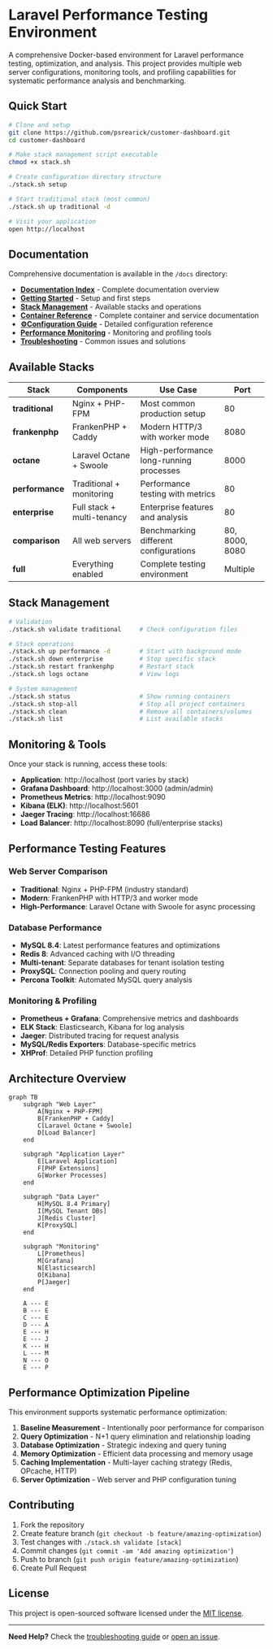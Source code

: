 # Laravel Performance Testing Environment

A comprehensive Docker-based environment for Laravel performance testing, optimization, and analysis. This project
provides multiple web server configurations, monitoring tools, and profiling capabilities for systematic performance
analysis and benchmarking.

## Quick Start

```bash
# Clone and setup
git clone https://github.com/psrearick/customer-dashboard.git
cd customer-dashboard

# Make stack management script executable
chmod +x stack.sh

# Create configuration directory structure
./stack.sh setup

# Start traditional stack (most common)
./stack.sh up traditional -d

# Visit your application
open http://localhost
```

## Documentation

Comprehensive documentation is available in the `/docs` directory:

- **[Documentation Index](docs/README.md)** - Complete documentation overview
- **[Getting Started](docs/getting-started.md)** - Setup and first steps
- **[Stack Management](docs/stack-management.md)** - Available stacks and operations
- **[Container Reference](docs/containers.md)** - Complete container and service documentation
- **[⚙Configuration Guide](docs/configuration.md)** - Detailed configuration reference
- **[Performance Monitoring](docs/monitoring.md)** - Monitoring and profiling tools
- **[Troubleshooting](docs/troubleshooting.md)** - Common issues and solutions

## Available Stacks

| Stack           | Components                 | Use Case                                | Port           |
|-----------------|----------------------------|-----------------------------------------|----------------|
| **traditional** | Nginx + PHP-FPM            | Most common production setup            | 80             |
| **frankenphp**  | FrankenPHP + Caddy         | Modern HTTP/3 with worker mode          | 8080           |
| **octane**      | Laravel Octane + Swoole    | High-performance long-running processes | 8000           |
| **performance** | Traditional + monitoring   | Performance testing with metrics        | 80             |
| **enterprise**  | Full stack + multi-tenancy | Enterprise features and analysis        | 80             |
| **comparison**  | All web servers            | Benchmarking different configurations   | 80, 8000, 8080 |
| **full**        | Everything enabled         | Complete testing environment            | Multiple       |

## Stack Management

```bash
# Validation
./stack.sh validate traditional     # Check configuration files

# Stack operations  
./stack.sh up performance -d        # Start with background mode
./stack.sh down enterprise          # Stop specific stack
./stack.sh restart frankenphp       # Restart stack
./stack.sh logs octane              # View logs

# System management
./stack.sh status                   # Show running containers
./stack.sh stop-all                 # Stop all project containers
./stack.sh clean                    # Remove all containers/volumes
./stack.sh list                     # List available stacks
```

## Monitoring & Tools

Once your stack is running, access these tools:

- **Application**: http://localhost (port varies by stack)
- **Grafana Dashboard**: http://localhost:3000 (admin/admin)
- **Prometheus Metrics**: http://localhost:9090
- **Kibana (ELK)**: http://localhost:5601
- **Jaeger Tracing**: http://localhost:16686
- **Load Balancer**: http://localhost:8090 (full/enterprise stacks)

## Performance Testing Features

### Web Server Comparison

- **Traditional**: Nginx + PHP-FPM (industry standard)
- **Modern**: FrankenPHP with HTTP/3 and worker mode
- **High-Performance**: Laravel Octane with Swoole for async processing

### Database Performance

- **MySQL 8.4**: Latest performance features and optimizations
- **Redis 8**: Advanced caching with I/O threading
- **Multi-tenant**: Separate databases for tenant isolation testing
- **ProxySQL**: Connection pooling and query routing
- **Percona Toolkit**: Automated MySQL query analysis

### Monitoring & Profiling

- **Prometheus + Grafana**: Comprehensive metrics and dashboards
- **ELK Stack**: Elasticsearch, Kibana for log analysis
- **Jaeger**: Distributed tracing for request analysis
- **MySQL/Redis Exporters**: Database-specific metrics
- **XHProf**: Detailed PHP function profiling

## Architecture Overview

```mermaid
graph TB
    subgraph "Web Layer"
        A[Nginx + PHP-FPM]
        B[FrankenPHP + Caddy]  
        C[Laravel Octane + Swoole]
        D[Load Balancer]
    end
    
    subgraph "Application Layer"
        E[Laravel Application]
        F[PHP Extensions]
        G[Worker Processes]
    end
    
    subgraph "Data Layer"
        H[MySQL 8.4 Primary]
        I[MySQL Tenant DBs]
        J[Redis Cluster]
        K[ProxySQL]
    end
    
    subgraph "Monitoring"
        L[Prometheus]
        M[Grafana]
        N[Elasticsearch]
        O[Kibana]
        P[Jaeger]
    end
    
    A --- E
    B --- E  
    C --- E
    D --- A
    E --- H
    E --- J
    K --- H
    L --- M
    N --- O
    E --- P
```

## Performance Optimization Pipeline

This environment supports systematic performance optimization:

1. **Baseline Measurement** - Intentionally poor performance for comparison
2. **Query Optimization** - N+1 query elimination and relationship loading
3. **Database Optimization** - Strategic indexing and query tuning
4. **Memory Optimization** - Efficient data processing and memory usage
5. **Caching Implementation** - Multi-layer caching strategy (Redis, OPcache, HTTP)
6. **Server Optimization** - Web server and PHP configuration tuning

## Contributing

1. Fork the repository
2. Create feature branch (`git checkout -b feature/amazing-optimization`)
3. Test changes with `./stack.sh validate [stack]`
4. Commit changes (`git commit -am 'Add amazing optimization'`)
5. Push to branch (`git push origin feature/amazing-optimization`)
6. Create Pull Request

## License

This project is open-sourced software licensed under the [MIT license](LICENSE).

---

**Need Help?** Check the [troubleshooting guide](docs/troubleshooting.md)
or [open an issue](https://github.com/psrearick/customer-dashboard/issues).